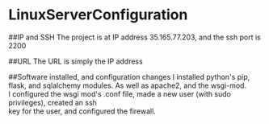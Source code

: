 # LinuxServerConfiguration

##IP and SSH
The project is at IP address 35.165.77.203, and the ssh port is 2200  

##URL
The URL is simply the IP address  

##Software installed, and configuration changes
I installed python's pip, flask, and sqlalchemy modules. As well as apache2, and the wsgi-mod.  
I configured the wsgi mod's .conf file, made a new user (with sudo privileges), created an ssh  
key for the user, and configured the firewall.
